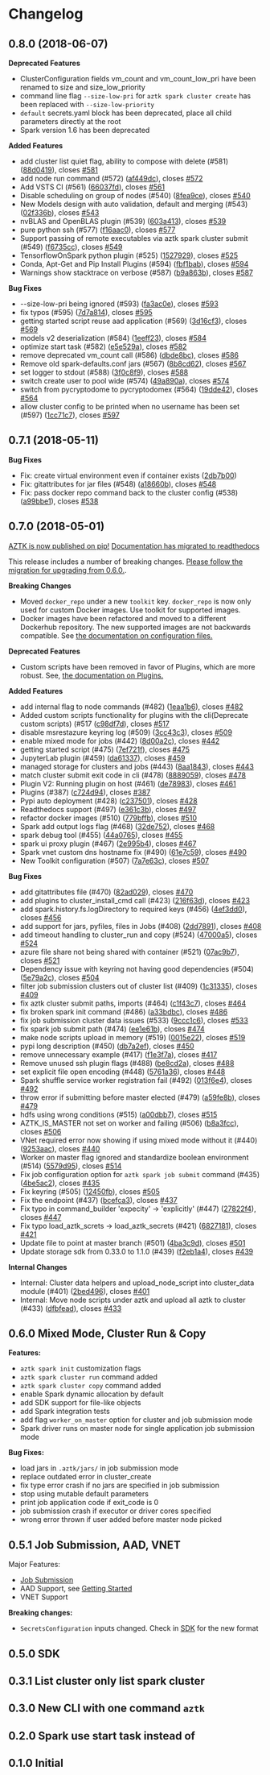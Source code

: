 # Changelog

##  0.8.0 (2018-06-07)

**Deprecated Features**
* ClusterConfiguration fields vm_count and vm_count_low_pri have been renamed to size and size_low_priority
* command line flag `--size-low-pri` for `aztk spark cluster create` has been replaced with `--size-low-priority`
* `default` secrets.yaml block has been deprecated, place all child parameters directly at the root
* Spark version 1.6 has been deprecated

**Added Features**
* add cluster list quiet flag, ability to compose with delete (#581) ([88d0419](https://github.com/jafreck/aztk/commit/88d0419)), closes [#581](https://github.com/jafreck/aztk/issues/581)
* add node run command (#572) ([af449dc](https://github.com/jafreck/aztk/commit/af449dc)), closes [#572](https://github.com/jafreck/aztk/issues/572)
* Add VSTS CI (#561) ([66037fd](https://github.com/jafreck/aztk/commit/66037fd)), closes [#561](https://github.com/jafreck/aztk/issues/561)
* Disable scheduling on group of nodes (#540) ([8fea9ce](https://github.com/jafreck/aztk/commit/8fea9ce)), closes [#540](https://github.com/jafreck/aztk/issues/540)
* New Models design with auto validation, default and merging (#543) ([02f336b](https://github.com/jafreck/aztk/commit/02f336b)), closes [#543](https://github.com/jafreck/aztk/issues/543)
* nvBLAS and OpenBLAS plugin (#539) ([603a413](https://github.com/jafreck/aztk/commit/603a413)), closes [#539](https://github.com/jafreck/aztk/issues/539)
* pure python ssh (#577) ([f16aac0](https://github.com/jafreck/aztk/commit/f16aac0)), closes [#577](https://github.com/jafreck/aztk/issues/577)
* Support passing of remote executables via aztk spark cluster submit (#549) ([f6735cc](https://github.com/jafreck/aztk/commit/f6735cc)), closes [#549](https://github.com/jafreck/aztk/issues/549)
* TensorflowOnSpark python plugin (#525) ([1527929](https://github.com/jafreck/aztk/commit/1527929)), closes [#525](https://github.com/jafreck/aztk/issues/525)
* Conda, Apt-Get and Pip Install Plugins (#594) ([fbf1bab](https://github.com/jafreck/aztk/commit/fbf1bab)), closes [#594](https://github.com/jafreck/aztk/issues/594)
* Warnings show stacktrace on verbose (#587) ([b9a863b](https://github.com/jafreck/aztk/commit/b9a863b)), closes [#587](https://github.com/jafreck/aztk/issues/587)

**Bug Fixes**
* --size-low-pri being ignored (#593) ([fa3ac0e](https://github.com/jafreck/aztk/commit/fa3ac0e)), closes [#593](https://github.com/jafreck/aztk/issues/593)
* fix typos (#595) ([7d7a814](https://github.com/jafreck/aztk/commit/7d7a814)), closes [#595](https://github.com/jafreck/aztk/issues/595)
* getting started script reuse aad application (#569) ([3d16cf3](https://github.com/jafreck/aztk/commit/3d16cf3)), closes [#569](https://github.com/jafreck/aztk/issues/569)
* models v2 deserialization (#584) ([1eeff23](https://github.com/jafreck/aztk/commit/1eeff23)), closes [#584](https://github.com/jafreck/aztk/issues/584)
* optimize start task (#582) ([e5e529a](https://github.com/jafreck/aztk/commit/e5e529a)), closes [#582](https://github.com/jafreck/aztk/issues/582)
* remove deprecated vm_count call (#586) ([dbde8bc](https://github.com/jafreck/aztk/commit/dbde8bc)), closes [#586](https://github.com/jafreck/aztk/issues/586)
* Remove old spark-defaults.conf jars (#567) ([8b8cd62](https://github.com/jafreck/aztk/commit/8b8cd62)), closes [#567](https://github.com/jafreck/aztk/issues/567)
* set logger to stdout (#588) ([3f0c8f9](https://github.com/jafreck/aztk/commit/3f0c8f9)), closes [#588](https://github.com/jafreck/aztk/issues/588)
* switch create user to pool wide (#574) ([49a890a](https://github.com/jafreck/aztk/commit/49a890a)), closes [#574](https://github.com/jafreck/aztk/issues/574)
* switch from pycryptodome to pycryptodomex (#564) ([19dde42](https://github.com/jafreck/aztk/commit/19dde42)), closes [#564](https://github.com/jafreck/aztk/issues/564)
* allow cluster config to be printed when no username has been set (#597) ([1cc71c7](https://github.com/jafreck/aztk/commit/1cc71c7)), closes [#597](https://github.com/jafreck/aztk/issues/597)


##  0.7.1 (2018-05-11)

**Bug Fixes**
* Fix: create virtual environment even if container exists ([2db7b00](https://github.com/jafreck/aztk/commit/2db7b00))
* Fix: gitattributes for jar files (#548) ([a18660b](https://github.com/jafreck/aztk/commit/a18660b)), closes [#548](https://github.com/jafreck/aztk/issues/548)
* Fix: pass docker repo command back to the cluster config (#538) ([a99bbe1](https://github.com/jafreck/aztk/commit/a99bbe1)), closes [#538](https://github.com/jafreck/aztk/issues/538)

##  0.7.0 (2018-05-01)

[AZTK is now published on pip!](https://pypi.org/project/aztk/) [Documentation has migrated to readthedocs](aztk.readthedocs.io)

This release includes a number of breaking changes. [Please follow the migration for upgrading from 0.6.0.](https://aztk.readthedocs.io/en/v0.7.0/80-migration.html).

**Breaking Changes**

- Moved `docker_repo` under a new `toolkit` key. `docker_repo` is now only used for custom Docker images. Use toolkit for supported images.
- Docker images have been refactored and moved to a different Dockerhub repository. The new supported images are not backwards compatible. See [the documentation on configuration files.](https://aztk.readthedocs.io/en/v0.7.0/13-configuration.html#cluster-yaml)

**Deprecated Features**
- Custom scripts have been removed in favor of Plugins, which are more robust. See, [the documentation on Plugins.](https://aztk.readthedocs.io/en/v0.7.0/15-plugins.html)

**Added Features**
* add internal flag to node commands (#482) ([1eaa1b6](https://github.com/Azure/aztk/commit/1eaa1b6)), closes [#482](https://github.com/Azure/aztk/issues/482)
* Added custom scripts functionality for plugins with the cli(Deprecate custom scripts) (#517 ([c98df7d](https://github.com/Azure/aztk/commit/c98df7d)), closes [#517](https://github.com/Azure/aztk/issues/517)
* disable msrestazure keyring log (#509) ([3cc43c3](https://github.com/Azure/aztk/commit/3cc43c3)), closes [#509](https://github.com/Azure/aztk/issues/509)
* enable mixed mode for jobs (#442) ([8d00a2c](https://github.com/Azure/aztk/commit/8d00a2c)), closes [#442](https://github.com/Azure/aztk/issues/442)
* getting started script (#475) ([7ef721f](https://github.com/Azure/aztk/commit/7ef721f)), closes [#475](https://github.com/Azure/aztk/issues/475)
* JupyterLab plugin (#459) ([da61337](https://github.com/Azure/aztk/commit/da61337)), closes [#459](https://github.com/Azure/aztk/issues/459)
* managed storage for clusters and jobs (#443) ([8aa1843](https://github.com/Azure/aztk/commit/8aa1843)), closes [#443](https://github.com/Azure/aztk/issues/443)
* match cluster submit exit code in cli (#478) ([8889059](https://github.com/Azure/aztk/commit/8889059)), closes [#478](https://github.com/Azure/aztk/issues/478)
* Plugin V2: Running plugin on host (#461) ([de78983](https://github.com/Azure/aztk/commit/de78983)), closes [#461](https://github.com/Azure/aztk/issues/461)
* Plugins (#387) ([c724d94](https://github.com/Azure/aztk/commit/c724d94)), closes [#387](https://github.com/Azure/aztk/issues/387)
* Pypi auto deployment  (#428) ([c237501](https://github.com/Azure/aztk/commit/c237501)), closes [#428](https://github.com/Azure/aztk/issues/428)
* Readthedocs support (#497) ([e361c3b](https://github.com/Azure/aztk/commit/e361c3b)), closes [#497](https://github.com/Azure/aztk/issues/497)
* refactor docker images (#510) ([779bffb](https://github.com/Azure/aztk/commit/779bffb)), closes [#510](https://github.com/Azure/aztk/issues/510)
* Spark add output logs flag (#468) ([32de752](https://github.com/Azure/aztk/commit/32de752)), closes [#468](https://github.com/Azure/aztk/issues/468)
* spark debug tool (#455) ([44a0765](https://github.com/Azure/aztk/commit/44a0765)), closes [#455](https://github.com/Azure/aztk/issues/455)
* spark ui proxy plugin (#467) ([2e995b4](https://github.com/Azure/aztk/commit/2e995b4)), closes [#467](https://github.com/Azure/aztk/issues/467)
* Spark vnet custom dns hostname fix (#490) ([61e7c59](https://github.com/Azure/aztk/commit/61e7c59)), closes [#490](https://github.com/Azure/aztk/issues/490)
* New Toolkit configuration (#507) ([7a7e63c](https://github.com/Azure/aztk/commit/7a7e63c)), closes [#507](https://github.com/Azure/aztk/issues/507)

**Bug Fixes**
* add gitattributes file (#470) ([82ad029](https://github.com/Azure/aztk/commit/82ad029)), closes [#470](https://github.com/Azure/aztk/issues/470)
* add plugins to cluster_install_cmd call (#423) ([216f63d](https://github.com/Azure/aztk/commit/216f63d)), closes [#423](https://github.com/Azure/aztk/issues/423)
* add spark.history.fs.logDirectory to required keys (#456) ([4ef3dd0](https://github.com/Azure/aztk/commit/4ef3dd0)), closes [#456](https://github.com/Azure/aztk/issues/456)
* add support for jars, pyfiles, files in Jobs (#408) ([2dd7891](https://github.com/Azure/aztk/commit/2dd7891)), closes [#408](https://github.com/Azure/aztk/issues/408)
* add timeout handling to cluster_run and copy  (#524) ([47000a5](https://github.com/Azure/aztk/commit/47000a5)), closes [#524](https://github.com/Azure/aztk/issues/524)
* azure file share not being shared with container (#521) ([07ac9b7](https://github.com/Azure/aztk/commit/07ac9b7)), closes [#521](https://github.com/Azure/aztk/issues/521)
* Dependency issue with keyring not having good dependencies (#504) ([5e79a2c](https://github.com/Azure/aztk/commit/5e79a2c)), closes [#504](https://github.com/Azure/aztk/issues/504)
* filter job submission clusters out of cluster list (#409) ([1c31335](https://github.com/Azure/aztk/commit/1c31335)), closes [#409](https://github.com/Azure/aztk/issues/409)
* fix aztk cluster submit paths, imports (#464) ([c1f43c7](https://github.com/Azure/aztk/commit/c1f43c7)), closes [#464](https://github.com/Azure/aztk/issues/464)
* fix broken spark init command (#486) ([a33bdbc](https://github.com/Azure/aztk/commit/a33bdbc)), closes [#486](https://github.com/Azure/aztk/issues/486)
* fix job submission cluster data issues (#533) ([9ccc1c6](https://github.com/Azure/aztk/commit/9ccc1c6)), closes [#533](https://github.com/Azure/aztk/issues/533)
* fix spark job submit path (#474) ([ee1e61b](https://github.com/Azure/aztk/commit/ee1e61b)), closes [#474](https://github.com/Azure/aztk/issues/474)
* make node scripts upload in memory (#519) ([0015e22](https://github.com/Azure/aztk/commit/0015e22)), closes [#519](https://github.com/Azure/aztk/issues/519)
* pypi long description (#450) ([db7a2ef](https://github.com/Azure/aztk/commit/db7a2ef)), closes [#450](https://github.com/Azure/aztk/issues/450)
* remove unnecessary example (#417) ([f1e3f7a](https://github.com/Azure/aztk/commit/f1e3f7a)), closes [#417](https://github.com/Azure/aztk/issues/417)
* Remove unused ssh plugin flags (#488) ([be8cd2a](https://github.com/Azure/aztk/commit/be8cd2a)), closes [#488](https://github.com/Azure/aztk/issues/488)
* set explicit file open encoding (#448) ([5761a36](https://github.com/Azure/aztk/commit/5761a36)), closes [#448](https://github.com/Azure/aztk/issues/448)
* Spark shuffle service worker registration fail (#492) ([013f6e4](https://github.com/Azure/aztk/commit/013f6e4)), closes [#492](https://github.com/Azure/aztk/issues/492)
* throw error if submitting before master elected (#479) ([a59fe8b](https://github.com/Azure/aztk/commit/a59fe8b)), closes [#479](https://github.com/Azure/aztk/issues/479)
* hdfs using wrong conditions (#515) ([a00dbb7](https://github.com/Azure/aztk/commit/a00dbb7)), closes [#515](https://github.com/Azure/aztk/issues/515)
* AZTK_IS_MASTER not set on worker and failing (#506) ([b8a3fcc](https://github.com/Azure/aztk/commit/b8a3fcc)), closes [#506](https://github.com/Azure/aztk/issues/506)
* VNet required error now showing if using mixed mode without it (#440) ([9253aac](https://github.com/Azure/aztk/commit/9253aac)), closes [#440](https://github.com/Azure/aztk/issues/440)
* Worker on master flag ignored and standardize boolean environment (#514) ([5579d95](https://github.com/Azure/aztk/commit/5579d95)), closes [#514](https://github.com/Azure/aztk/issues/514)
* Fix job configuration option for `aztk spark job submit` command (#435) ([4be5ac2](https://github.com/Azure/aztk/commit/4be5ac2)), closes [#435](https://github.com/Azure/aztk/issues/435)
* Fix keyring (#505) ([12450fb](https://github.com/Azure/aztk/commit/12450fb)), closes [#505](https://github.com/Azure/aztk/issues/505)
* Fix the endpoint (#437) ([bcefca3](https://github.com/Azure/aztk/commit/bcefca3)), closes [#437](https://github.com/Azure/aztk/issues/437)
* Fix typo in command_builder 'expecity' -> 'explicitly' (#447) ([27822f4](https://github.com/Azure/aztk/commit/27822f4)), closes [#447](https://github.com/Azure/aztk/issues/447)
* Fix typo load_aztk_screts -> load_aztk_secrets (#421) ([6827181](https://github.com/Azure/aztk/commit/6827181)), closes [#421](https://github.com/Azure/aztk/issues/421)
* Update file to point at master branch (#501) ([4ba3c9d](https://github.com/Azure/aztk/commit/4ba3c9d)), closes [#501](https://github.com/Azure/aztk/issues/501)
* Update storage sdk from 0.33.0 to 1.1.0 (#439) ([f2eb1a4](https://github.com/Azure/aztk/commit/f2eb1a4)), closes [#439](https://github.com/Azure/aztk/issues/439)

**Internal Changes**
* Internal: Cluster data helpers and upload_node_script into cluster_data module (#401) ([2bed496](https://github.com/Azure/aztk/commit/2bed496)), closes [#401](https://github.com/Azure/aztk/issues/401)
* Internal: Move node scripts under aztk and upload all aztk to cluster (#433) ([dfbfead](https://github.com/Azure/aztk/commit/dfbfead)), closes [#433](https://github.com/Azure/aztk/issues/433)

## 0.6.0 Mixed Mode, Cluster Run & Copy

**Features:**
- `aztk spark init` customization flags
- `aztk spark cluster run` command added
- `aztk spark cluster copy` command added
- enable Spark dynamic allocation by default
- add SDK support for file-like objects
- add Spark integration tests
- add flag `worker_on_master` option for cluster and job submission mode
- Spark driver runs on master node for single application job submission mode

**Bug Fixes:**
- load jars in `.aztk/jars/` in job submission mode
- replace outdated error in cluster_create
- fix type error crash if no jars are specified in job submission
- stop using mutable default parameters
- print job application code if exit_code is 0
- job submission crash if executor or driver cores specified
- wrong error thrown if user added before master node picked

## 0.5.1 Job Submission, AAD, VNET

Major Features:
- [Job Submission](docs/70-jobs.md)
- AAD Support, see [Getting Started](docs/00-getting-started.md)
- VNET Support

**Breaking changes:**
* `SecretsConfiguration` inputs changed. Check in [SDK](docs/50-sdk.md) for the new format

## 0.5.0 SDK
## 0.3.1 List cluster only list spark cluster
## 0.3.0 New CLI with one command `aztk`
## 0.2.0 Spark use start task instead of
## 0.1.0 Initial
